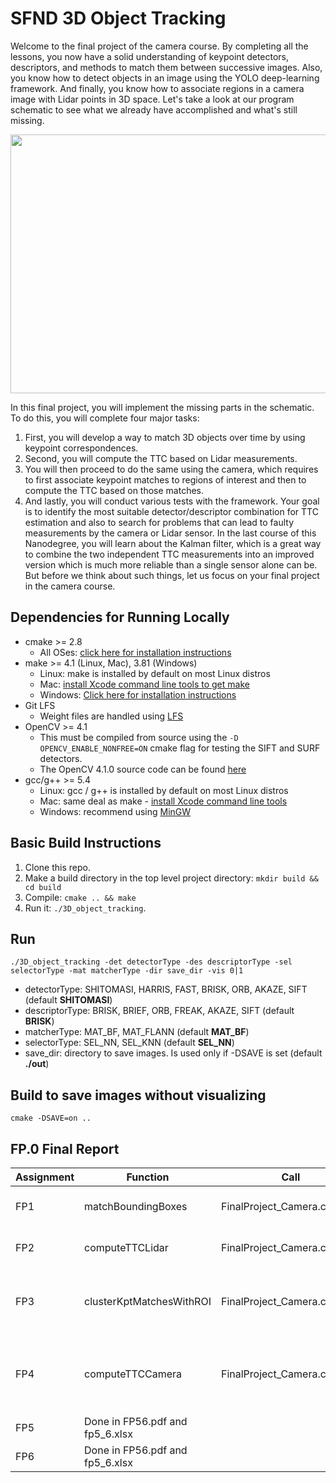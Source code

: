 # SFND 3D Object Tracking

Welcome to the final project of the camera course. By completing all the lessons, you now have a solid understanding of keypoint detectors, descriptors, and methods to match them between successive images. Also, you know how to detect objects in an image using the YOLO deep-learning framework. And finally, you know how to associate regions in a camera image with Lidar points in 3D space. Let's take a look at our program schematic to see what we already have accomplished and what's still missing.

<img src="images/course_code_structure.png" width="779" height="414" />

In this final project, you will implement the missing parts in the schematic. To do this, you will complete four major tasks: 
1. First, you will develop a way to match 3D objects over time by using keypoint correspondences. 
2. Second, you will compute the TTC based on Lidar measurements. 
3. You will then proceed to do the same using the camera, which requires to first associate keypoint matches to regions of interest and then to compute the TTC based on those matches. 
4. And lastly, you will conduct various tests with the framework. Your goal is to identify the most suitable detector/descriptor combination for TTC estimation and also to search for problems that can lead to faulty measurements by the camera or Lidar sensor. In the last course of this Nanodegree, you will learn about the Kalman filter, which is a great way to combine the two independent TTC measurements into an improved version which is much more reliable than a single sensor alone can be. But before we think about such things, let us focus on your final project in the camera course. 

## Dependencies for Running Locally
* cmake >= 2.8
  * All OSes: [click here for installation instructions](https://cmake.org/install/)
* make >= 4.1 (Linux, Mac), 3.81 (Windows)
  * Linux: make is installed by default on most Linux distros
  * Mac: [install Xcode command line tools to get make](https://developer.apple.com/xcode/features/)
  * Windows: [Click here for installation instructions](http://gnuwin32.sourceforge.net/packages/make.htm)
* Git LFS
  * Weight files are handled using [LFS](https://git-lfs.github.com/)
* OpenCV >= 4.1
  * This must be compiled from source using the `-D OPENCV_ENABLE_NONFREE=ON` cmake flag for testing the SIFT and SURF detectors.
  * The OpenCV 4.1.0 source code can be found [here](https://github.com/opencv/opencv/tree/4.1.0)
* gcc/g++ >= 5.4
  * Linux: gcc / g++ is installed by default on most Linux distros
  * Mac: same deal as make - [install Xcode command line tools](https://developer.apple.com/xcode/features/)
  * Windows: recommend using [MinGW](http://www.mingw.org/)

## Basic Build Instructions

1. Clone this repo.
2. Make a build directory in the top level project directory: `mkdir build && cd build`
3. Compile: `cmake .. && make`
4. Run it: `./3D_object_tracking`.

## Run
```shell
./3D_object_tracking -det detectorType -des descriptorType -sel selectorType -mat matcherType -dir save_dir -vis 0|1
```
- detectorType: SHITOMASI, HARRIS, FAST, BRISK, ORB, AKAZE, SIFT (default **SHITOMASI**)
- descriptorType: BRISK, BRIEF, ORB, FREAK, AKAZE, SIFT (default **BRISK**)
- matcherType: MAT_BF, MAT_FLANN (default **MAT_BF**)
- selectorType: SEL_NN, SEL_KNN (default **SEL_NN**)
- save_dir: directory to save images. Is used only if -DSAVE is set (default **./out**)

## Build to save images without visualizing
```shell
cmake -DSAVE=on ..
```
## FP.0 Final Report
Assignment|Function|Call|Declared|Defined|Return|What is it|
----------|--------|----|--------|-------|------|----------|
FP1|matchBoundingBoxes|FinalProject_Camera.cpp:304|camFusion.hpp:14|camFusion_Student.cpp:354|matches|ids pairs of the matched regions of interest|
FP2|computeTTCLidar|FinalProject_Camera.cpp:342|camFusion.hpp:20|camFusion_Student.cpp:305|TTC|time-to-collision based on Lidar data|
|FP3|clusterKptMatchesWithROI|FinalProject_Camera.cpp:349|camFusion.hpp:13|camFusion_Student.cpp:150|boundingBox.kptMatches|Keypoint matches which correspond to a given bounding box|
|FP4|computeTTCCamera|FinalProject_Camera.cpp:350|camFusion.hpp:18|camFusion_Student.cpp:228|TTC|time-to-collision based on keypoint correspondences in successive images|
|FP5|Done in FP56.pdf and fp5_6.xlsx|
|FP6|Done in FP56.pdf and fp5_6.xlsx|

